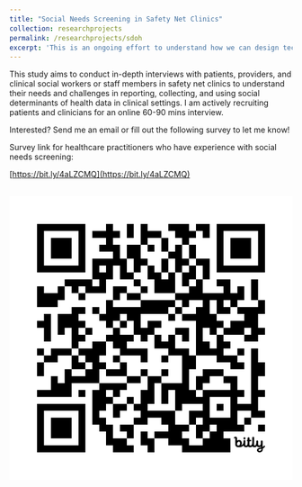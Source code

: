 ```yaml
---
title: "Social Needs Screening in Safety Net Clinics"
collection: researchprojects
permalink: /researchprojects/sdoh
excerpt: 'This is an ongoing effort to understand how we can design technologies to assist in social needs screening. If you have experience with reporting or collecting social determinants of health information in safety net clinics, I would like to hear from you! Check out the link for more information.'
---
```

This study aims to conduct in-depth interviews with patients, providers, and clinical social workers or staff members in safety net clinics to understand their needs and challenges in reporting, collecting, and using social determinants of health data in clinical settings. I am actively recruiting patients and clinicians for an online 60-90 mins interview.

Interested? Send me an email or fill out the following survey to let me know!

Survey link for healthcare practitioners who have experience with social needs screening: 

[https://bit.ly/4aLZCMQ](https://bit.ly/4aLZCMQ)

<br/><img src='/images/bit.ly_4aLZCMQ.png'>